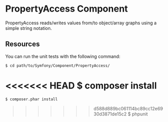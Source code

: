 PropertyAccess Component
========================

PropertyAccess reads/writes values from/to object/array graphs using a simple
string notation.

Resources
---------

You can run the unit tests with the following command:

    $ cd path/to/Symfony/Component/PropertyAccess/
<<<<<<< HEAD
    $ composer install
=======
    $ composer.phar install
>>>>>>> d588d889bc061114bc89cc12e6930d3871de15c2
    $ phpunit
